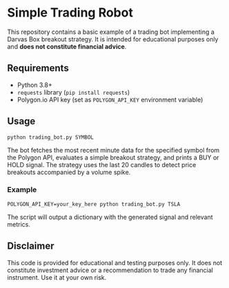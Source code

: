# Simple Trading Robot

This repository contains a basic example of a trading bot implementing a Darvas Box breakout strategy. It is intended for educational purposes only and **does not constitute financial advice**.

## Requirements

- Python 3.8+
- `requests` library (`pip install requests`)
- Polygon.io API key (set as `POLYGON_API_KEY` environment variable)

## Usage

```
python trading_bot.py SYMBOL
```

The bot fetches the most recent minute data for the specified symbol from the Polygon API, evaluates a simple breakout strategy, and prints a BUY or HOLD signal. The strategy uses the last 20 candles to detect price breakouts accompanied by a volume spike.

### Example

```
POLYGON_API_KEY=your_key_here python trading_bot.py TSLA
```

The script will output a dictionary with the generated signal and relevant metrics.

## Disclaimer

This code is provided for educational and testing purposes only. It does not constitute investment advice or a recommendation to trade any financial instrument. Use it at your own risk.
